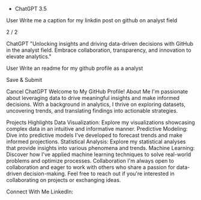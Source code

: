 - ChatGPT 3.5

User
Write me a caption for my linkdin post on github  on analyst field

2 / 2


ChatGPT
"Unlocking insights and driving data-driven decisions with GitHub in the analyst field. Embrace collaboration, transparency, and innovation to elevate analytics."



User
Write an readme for my github profile as a analyst 

Save & Submit

Cancel
ChatGPT
Welcome to My GitHub Profile!
About Me
I'm passionate about leveraging data to drive meaningful insights and make informed decisions. With a background in analytics, I thrive on exploring datasets, uncovering trends, and translating findings into actionable strategies.

Projects Highlights
Data Visualization: Explore my visualizations showcasing complex data in an intuitive and informative manner.
Predictive Modeling: Dive into predictive models I've developed to forecast trends and make informed projections.
Statistical Analysis: Explore my statistical analyses that provide insights into various phenomena and trends.
Machine Learning: Discover how I've applied machine learning techniques to solve real-world problems and optimize processes.
Collaboration
I'm always open to collaboration and eager to work with others who share a passion for data-driven decision-making. Feel free to reach out if you're interested in collaborating on projects or exchanging ideas.

Connect With Me
LinkedIn: 
